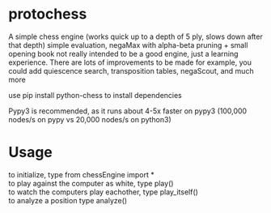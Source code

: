 # protochess
A simple chess engine (works quick up to a depth of 5 ply, slows down after that depth)
simple evaluation, negaMax with alpha-beta pruning + small opening book
not really intended to be a good engine, just a learning experience. There are lots of improvements to be made
for example, you could add quiescence search, transposition tables, negaScout, and much more

use pip install python-chess to install dependencies

Pypy3 is recommended, as it runs about 4-5x faster on pypy3 (100,000 nodes/s on pypy vs 20,000 nodes/s on python3)

# Usage
to initialize, type from chessEngine import * <br />
to play against the computer as white, type play() <br />
to watch the computers play eachother, type play_itself() <br />
to analyze a position type analyze() 
  
